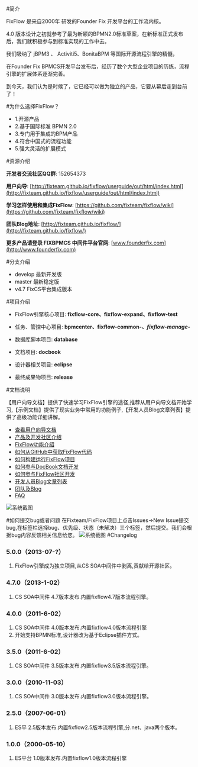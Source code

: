 #简介


FixFlow 是来自2000年 研发的Founder Fix 开发平台的工作流内核。

4.0 版本设计之初就参考了最为新颖的BPMN2.0标准草案，在新标准正式发布后，我们就积极参与到标准实现的工作中去。

我们吸纳了 jBPM3 、 Activiti5、BonitaBPM 等国际开源流程引擎的精髓，

在Founder Fix BPMCS开发平台发布后，经历了数个大型企业项目的历练，流程引擎的扩展体系逐渐完善。

到今天，我们认为是时候了，它已经可以做为独立的产品，它要从幕后走到台前了！

#为什么选择FixFlow？
* 1.开源产品
* 2.基于国际标准 BPMN 2.0
* 3.专门用于集成的BPM产品
* 4.符合中国式的流程功能
* 5.强大灵活的扩展模式


#资源介绍

**开发者交流社区QQ群**: 152654373

**用户向导**: [http://fixteam.github.io/fixflow/userguide/out/html/index.html](http://fixteam.github.io/fixflow/userguide/out/html/index.html)

**学习怎样使用和集成FixFlow**: [https://github.com/fixteam/fixflow/wiki](https://github.com/fixteam/fixflow/wiki)

**团队Blog地址**: [http://fixteam.github.io/fixflow/](http://fixteam.github.io/fixflow/)

**更多产品请登录 FIXBPMCS 中间件平台官网**: [www.founderfix.com](http://www.founderfix.com)

#分支介绍
* develop 最新开发版
* master 最新稳定版
* v4.7 FixCS平台集成版本

#项目介绍

* FixFlow引擎核心项目: **fixflow-core、fixflow-expand、fixflow-test**

* 任务、管控中心项目: **bpmcenter、fixflow-common-*、fixflow-manage-***

* 数据库脚本项目: **database**

* 文档项目: **docbook**

* 设计器相关项目: **eclipse**

* 最终成果物项目: **release**


#文档说明

【用户向导文档】提供了快速学习FixFlow引擎的途径,推荐从用户向导文档开始学习,【示例文档】提供了现实业务中常用的功能例子,【开发人员Blog文章列表】提供了高级功能详细讲解。



* [查看用户向导文档](http://fixteam.github.io/fixflow/userguide/out/html/index.html)
* [产品及开发社区介绍](https://github.com/fixteam/fixflow/wiki/产品及开发社区介绍)
* [FixFlow功能介绍](https://github.com/fixteam/fixflow/wiki/Fixflow功能介绍)
* [如何从GitHub中获取FixFlow代码](#)
* [如何构建运行FixFlow项目](#)
* [如何参与DocBook文档开发](#)
* [如何参与FixFlow社区开发](#)
* [开发人员Blog文章列表](#)
* [团队及Blog](#)
* [FAQ](#)



![系统截图](https://github.com/fixteam/fixflow/wiki/images/Snip20130916_1.png)


#如何提交bug或者问题
在Fixteam/FixFlow项目上点击Issues->New Issue提交bug,在标签栏选择bug、优先级、状态（未解决）三个标签，然后提交。我们会根据bug内容反馈相关信息给您。
![系统截图](https://github.com/fixteam/fixflow/wiki/images/Bug20130917093746.png)
#Changelog

### 5.0.0（2013-07-?）
1. FixFlow引擎成为独立项目,从CS SOA中间件中剥离,贡献给开源社区。


### 4.7.0（2013-1-02）
1. CS SOA中间件 4.7版本发布.内置fixflow4.7版本流程引擎。


### 4.0.0（2011-6-02）
1. CS SOA中间件 4.0版本发布.内置fixflow4.0版本流程引擎
2. 开始支持BPMN标准,设计器改为基于Eclipse插件方式。

### 3.5.0（2011-6-02）
1. CS SOA中间件 3.5版本发布.内置fixflow3.5版本流程引擎。


### 3.0.0（2010-11-03）
1. CS SOA中间件 3.0版本发布.内置fixflow3.0版本流程引擎。



### 2.5.0（2007-06-01）
1. ES平 2.5版本发布.内置fixflow2.5版本流程引擎,分.net、java两个版本。


### 1.0.0（2000-05-10）
1. ES平台 1.0版本发布.内置fixflow1.0版本流程引擎
